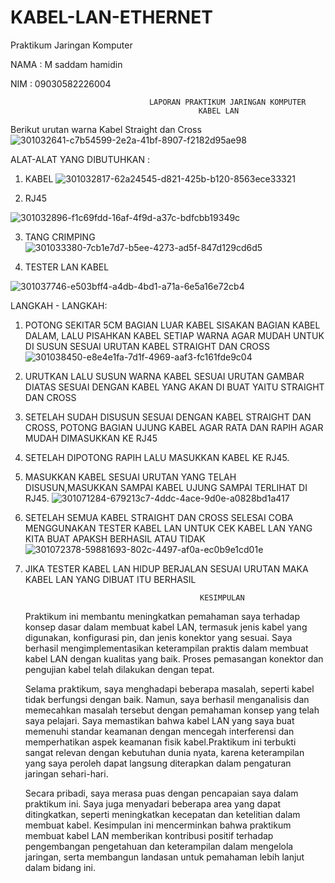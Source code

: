 # KABEL-LAN-ETHERNET
Praktikum Jaringan Komputer

NAMA : M saddam hamidin 

NIM : 09030582226004

                                   LAPORAN PRAKTIKUM JARINGAN KOMPUTER
                                              KABEL LAN
                                              

Berikut urutan warna Kabel Straight dan Cross
![301032641-c7b54599-2e2a-41bf-8907-f2182d95ae98](https://github.com/Saddammmhamidinn/Laporan-ke-1/assets/151040718/f02c45c4-4d95-4752-9df6-0c0c6d87af67)



ALAT-ALAT YANG DIBUTUHKAN :

1. KABEL
![301032817-62a24545-d821-425b-b120-8563ece33321](https://github.com/Saddammmhamidinn/Laporan-ke-1/assets/151040718/46c1c719-49f5-4019-b070-76c5988f0da4)


2. RJ45

![301032896-f1c69fdd-16af-4f9d-a37c-bdfcbb19349c](https://github.com/Saddammmhamidinn/Laporan-ke-1/assets/151040718/9d38f8fd-bf17-4c8a-8a59-d400d5ac5733)

3. TANG CRIMPING
![301033380-7cb1e7d7-b5ee-4273-ad5f-847d129cd6d5](https://github.com/Saddammmhamidinn/Laporan-ke-1/assets/151040718/9f07adf7-fcd2-456f-bea5-25ffae4c33ab)

4. TESTER LAN KABEL

![301037746-e503bff4-a4db-4bd1-a71a-6e5a16e72cb4](https://github.com/Saddammmhamidinn/Laporan-ke-1/assets/151040718/1244682e-f9ac-41fd-be04-33e4a6eeeeb2)

LANGKAH - LANGKAH:

1. POTONG SEKITAR 5CM BAGIAN LUAR KABEL SISAKAN BAGIAN KABEL DALAM, LALU PISAHKAN KABEL SETIAP WARNA AGAR MUDAH UNTUK DI SUSUN SESUAI URUTAN KABEL STRAIGHT DAN CROSS
![301038450-e8e4e1fa-7d1f-4969-aaf3-fc161fde9c04](https://github.com/Saddammmhamidinn/Laporan-ke-1/assets/151040718/1728c08b-ca93-40d4-9bae-5d42375b01d8)


2. URUTKAN LALU SUSUN WARNA KABEL SESUAI URUTAN GAMBAR DIATAS SESUAI DENGAN KABEL YANG AKAN DI BUAT YAITU STRAIGHT DAN CROSS

3. SETELAH SUDAH DISUSUN SESUAI DENGAN KABEL STRAIGHT DAN CROSS, POTONG BAGIAN UJUNG KABEL AGAR RATA DAN RAPIH AGAR MUDAH DIMASUKKAN KE RJ45
   
4. SETELAH DIPOTONG RAPIH LALU MASUKKAN KABEL KE RJ45.
   
5. MASUKKAN KABEL SESUAI URUTAN YANG TELAH DISUSUN,MASUKKAN SAMPAI KABEL UJUNG SAMPAI TERLIHAT DI RJ45.
   ![301071284-679213c7-4ddc-4ace-9d0e-a0828bd1a417](https://github.com/Saddammmhamidinn/Laporan-ke-1/assets/151040718/cfa1b5ff-542a-4079-862f-7f241a78e7f4)

7. SETELAH SEMUA KABEL STRAIGHT DAN CROSS SELESAI COBA MENGGUNAKAN TESTER KABEL LAN UNTUK CEK KABEL LAN YANG KITA BUAT APAKSH BERHASIL ATAU TIDAK
![301072378-59881693-802c-4497-af0a-ec0b9e1cd01e](https://github.com/Saddammmhamidinn/Laporan-ke-1/assets/151040718/c5b7ad55-a7ec-4599-92ac-c96d85b8c27d)


8. JIKA TESTER KABEL LAN HIDUP BERJALAN SESUAI URUTAN MAKA KABEL LAN YANG DIBUAT ITU BERHASIL



                                              KESIMPULAN

   Praktikum ini membantu meningkatkan pemahaman saya terhadap konsep dasar dalam membuat kabel LAN, termasuk jenis kabel yang digunakan, konfigurasi pin, dan jenis konektor yang sesuai. Saya berhasil mengimplementasikan keterampilan praktis dalam membuat kabel LAN dengan kualitas yang baik. Proses pemasangan konektor dan pengujian kabel telah dilakukan dengan tepat.
   
   Selama praktikum, saya menghadapi beberapa masalah, seperti kabel tidak berfungsi dengan baik. Namun, saya berhasil menganalisis dan memecahkan masalah tersebut dengan pemahaman konsep yang telah saya pelajari. Saya memastikan bahwa kabel LAN yang saya buat memenuhi standar keamanan dengan mencegah interferensi dan memperhatikan aspek keamanan fisik kabel.Praktikum ini terbukti sangat relevan dengan kebutuhan dunia nyata, karena keterampilan yang saya peroleh dapat langsung diterapkan dalam pengaturan jaringan sehari-hari.

   Secara pribadi, saya merasa puas dengan pencapaian saya dalam praktikum ini. Saya juga menyadari beberapa area yang dapat ditingkatkan, seperti meningkatkan kecepatan dan ketelitian dalam membuat kabel. Kesimpulan ini mencerminkan bahwa praktikum membuat kabel LAN memberikan kontribusi positif terhadap pengembangan pengetahuan dan keterampilan dalam mengelola jaringan, serta membangun landasan untuk pemahaman lebih lanjut dalam bidang ini.

 

